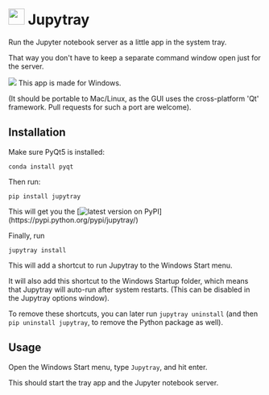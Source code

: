 <h1>
<img src="src/jupytray/jupyter.ico" width=32>
Jupytray
</h1>

Run the Jupyter notebook server as a little app in the system tray. 

That way you don't have to keep a separate command window open just for the server.

<img src="https://img.icons8.com/windows/32/000000/windows-10.png"/> This app is made for Windows.

(It should be portable to Mac/Linux, as the GUI uses the cross-platform 'Qt' framework.
Pull requests for such a port are welcome).


## Installation

Make sure PyQt5 is installed:
```
conda install pyqt
```

Then run:
```
pip install jupytray
```
This will get you the
[![latest version on PyPI](https://img.shields.io/pypi/v/jupytray.svg?label=latest%20version%20on%20PyPI:)](https://pypi.python.org/pypi/jupytray/)

Finally, run
```
jupytray install
```
This will add a shortcut to run Jupytray to the Windows Start menu.

It will also add this shortcut to the Windows Startup folder, which means that Jupytray
will auto-run after system restarts. (This can be disabled in the Jupytray options
window).

To remove these shortcuts, you can later run `jupytray uninstall` (and then `pip
uninstall jupytray`, to remove the Python package as well).


## Usage

Open the Windows Start menu, type `Jupytray`, and hit enter.

This should start the tray app and the Jupyter notebook server.
